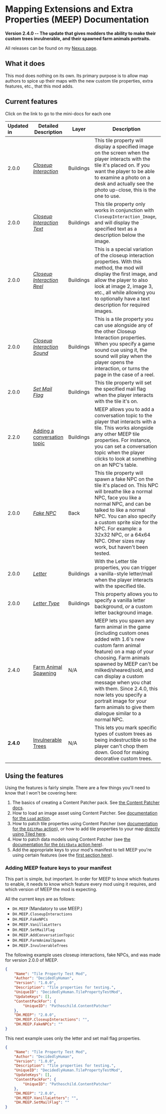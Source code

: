 ﻿# Mapping Extensions and Extra Properties (MEEP) Documentation
**Version 2.4.0 -- The update that gives modders the ability to make their custom trees invulnerable, and their spawned farm animals portraits.**

All releases can be found on my [Nexus page](https://www.nexusmods.com/users/79440738?tab=user+files).

## What it does
This mod does nothing on its own. Its primary purpose is to allow map authors to spice up their maps with the new custom tile properties, extra features, etc., that this mod adds.

## Current features
Click on the link to go to the mini-docs for each one

| Updated in        | **Detailed Description**                                                              | **Layer** | **Description**                                                                                                                                                                                                                                                                                                                                                                                      |
|:------------------|---------------------------------------------------------------------------------------|-----------|------------------------------------------------------------------------------------------------------------------------------------------------------------------------------------------------------------------------------------------------------------------------------------------------------------------------------------------------------------------------------------------------------|
| 2.0.0             | [*Closeup Interaction*](docs/tile-properties.md#Using-the-CloseupInteraction-tile-properties)                | Buildings | This tile property will display a specified image on the screen when the player interacts with the tile it's placed on. If you want the player to be able to examine a photo on a desk and actually see the photo up-close, this is the one to use.                                                                                                                                                  |
| 2.0.0             | [*Closeup Interaction Text*](docs/tile-properties.md#Using-the-CloseupInteraction-tile-properties)           | Buildings | This tile property only works in conjunction with `CloseupInteraction_Image`, and will display the specified text as a description below the image.                                                                                                                                                                                                                                                  |
| 2.0.0             | [*Closeup Interaction Reel*](docs/tile-properties.md#Using-the-CloseupInteraction-reel-tile-properties)      | Buildings | This is a special variation of the closeup interaction properties. With this method, the mod will display the first image, and allow the player to also look at image 2, image 3, etc., all while allowing you to optionally have a text description for required images.                                                                                                                            |
| 2.0.0             | [*Closeup Interaction Sound*](docs/tile-properties.md#Using-the-MEEP_CloseupInteraction_Sound-tile-property) | Buildings | This is a tile property you can use alongside any of the other Closeup Interaction properties. When you specify a game sound cue using it, the sound will play when the player opens the interaction, or turns the page in the case of a reel.                                                                                                                                                       |
| 2.0.0             | [*Set Mail Flag*](docs/tile-properties.md#Using-the-MEEP_SetMailFlag-tile-property)                          | Buildings | This tile property will set the specified mail flag when the player interacts with the tile it's on.                                                                                                                                                                                                                                                                                                 |
| 2.2.0             | [Adding a conversation topic](docs/tile-properties.md#Using-the-MEEP_AddConversationTopic-tile-property)     | Buildings | MEEP allows you to add a conversation topic to the player that interacts with a tile. This works alongside any other MEEP tile properties. For instance, you can set a conversation topic when the player clicks to look at something on an NPC's table.                                                                                                                                             |
| 2.0.0             | [*Fake NPC*](docs/tile-properties.md#Using-the-MEEP_FakeNPC-tile-property)                                   | Back      | This tile property will spawn a fake NPC on the tile it's placed on. This NPC will breathe like a normal NPC, face you like a normal NPC, and can be talked to like a normal NPC. You can also specify a custom sprite size for the NPC. For example: a 32x32 NPC, or a 64x64 NPC. Other sizes may work, but haven't been tested.                                                                    |
| 2.0.0             | [*Letter*](docs/tile-properties.md#Using-the-MEEP-Letter-tile-property)                                      | Buildings | With the Letter tile properties, you can trigger a vanilla-style letter/mail when the player interacts with the specified tile.                                                                                                                                                                                                                                                                      |
| 2.0.0             | [*Letter Type*](docs/tile-properties.md#MEEP_Letter_Type)                             | Buildings | This property allows you to specify a vanilla letter background, *or* a custom letter background image.                                                                                                                                                                                                                                                                                              |
| 2.4.0             | [Farm Animal Spawning](docs/non-map-properties.md#Spawning-farm-animals)              | N/A       | MEEP lets you spawn any farm animal in the game (including custom ones added with 1.6's new custom farm animal feature) on a map of your choosing. Farm animals spawned by MEEP can't be milked/sheared/sold, and can display a custom message when you chat with them. Since 2.4.0, this now lets you specify a portrait image for your farm animals to give them dialogue similar to a normal NPC. |
| **2.4.0**         | [Invulnerable Trees](docs/non-map-properties.md#Making-trees-invulnerable)            | N/A       | This lets you mark specific types of custom trees as being indestructible so the player can't chop them down. Good for making decorative custom trees.                                                                                                                                                                                                                                               |


## Using the features
Using the features is fairly simple. There are a few things you'll need to know that I won't be covering here:
1) The basics of creating a Content Patcher pack. See [the Content Patcher docs](https://github.com/Pathoschild/StardewMods/blob/develop/ContentPatcher/docs/author-guide.md).
2) How to load an image asset using Content Patcher. See [documentation for the `Load` action](https://github.com/Pathoschild/StardewMods/blob/develop/ContentPatcher/docs/author-guide/action-load.md).
3) How to patch tile properties using Content Patcher (see [documentation for the `EditMap` action](https://github.com/Pathoschild/StardewMods/blob/develop/ContentPatcher/docs/author-guide/action-editmap.md#edit-map-tiles)), or how to add tile properties to your map [directly using Tiled here](https://stardewvalleywiki.com/Modding:Maps#Tile_properties).
4) How to patch data models using Content Patcher (see [the documentation for the `EditData` action here](https://github.com/Pathoschild/StardewMods/blob/develop/ContentPatcher/docs/author-guide/action-editdata.md)).
5) Add the appropriate keys to your mod's manifest to tell MEEP you're using certain features (see the [first section here](#Adding-meep-feature-keys-to-your-manifest)).

### Adding MEEP feature keys to your manifest
This part is simple, but important. In order for MEEP to know which features to enable, it needs to know
which feature every mod using it requires, and which version of MEEP the mod is expecting.

All the current keys are as follows:

* `DH.MEEP` (Mandatory to use MEEP.)
* `DH.MEEP.CloseupInteractions`
* `DH.MEEP.FakeNPCs`
* `DH.MEEP.VanillaLetters`
* `DH.MEEP.SetMailFlag`
* `DH.MEEP.AddConversationTopic`
* `DH.MEEP.FarmAnimalSpawns`
* `DH.MEEP.InvulnerableTrees`

The following example uses closeup interactions, fake NPCs, and was made for version 2.0.0 of MEEP.

```json
{
    "Name": "Tile Property Test Mod",
    "Author": "DecidedlyHuman",
    "Version": "1.0.0",
    "Description": "Tile properties for testing.",
    "UniqueID": "DecidedlyHuman.TilePropertyTestMod",
    "UpdateKeys": [],
    "ContentPackFor": {
        "UniqueID": "Pathoschild.ContentPatcher"
    },
    "DH.MEEP": "2.0.0",
    "DH.MEEP.CloseupInteractions": "",
    "DH.MEEP.FakeNPCs": ""
}
```

This next example uses only the letter and set mail flag properties.
```json
{
    "Name": "Tile Property Test Mod",
    "Author": "DecidedlyHuman",
    "Version": "1.0.0",
    "Description": "Tile properties for testing.",
    "UniqueID": "DecidedlyHuman.TilePropertyTestMod",
    "UpdateKeys": [],
    "ContentPackFor": {
        "UniqueID": "Pathoschild.ContentPatcher"
    },
    "DH.MEEP": "2.0.0",
    "DH.MEEP.VanillaLetters": "",
    "DH.MEEP.SetMailFlag": ""
}
```

